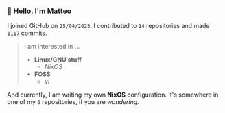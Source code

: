 ### 👋 Hello, I'm Matteo

I joined GitHub on `25/04/2023`.
I contributed to `14` repositories and made `1117` commits.

> I am interested in ...
> 
> - **Linux/GNU stuff**
>     - *NixOS*
> - **FOSS**
>   - *vi*

And currently, I am writing my own **NixOS** configuration. It's somewhere in one of my `6` repositories, if you are *wondering*.
